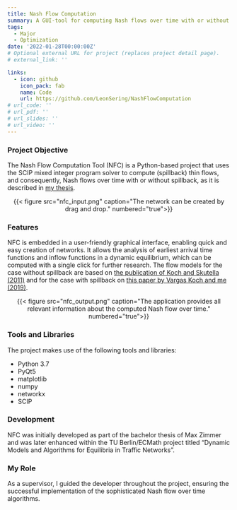 ```yaml
---
title: Nash Flow Computation
summary: A GUI-tool for computing Nash flows over time with or without spillback as well as (spillback) thin flows.
tags:
  - Major
  - Optimization
date: '2022-01-28T00:00:00Z'
# Optional external URL for project (replaces project detail page).
# external_link: ''

links:
  - icon: github
    icon_pack: fab
    name: Code
    url: https://github.com/LeonSering/NashFlowComputation
# url_code: ''
# url_pdf: ''
# url_slides: ''
# url_video: ''
---
```

### Project Objective
The Nash Flow Computation Tool (NFC) is a Python-based project that uses the SCIP mixed integer program solver
to compute (spillback) thin flows, and consequently, Nash flows over time with or without spillback, as it is
described in [my thesis](/publication/sering-2020-diss).

<center>{{< figure src="nfc_input.png" caption="The network can be created by drag and drop." numbered="true">}}</center>

### Features
NFC is embedded in a user-friendly graphical interface, enabling quick and easy creation of networks.
It allows the analysis of earliest arrival time functions and inflow functions in a dynamic equilibrium, which can be
computed with a single click for further research.
The flow models for the case without spillback are based on [the publication of Koch and Skutella (2011)](https://doi.org/10.1007/s00224-010-9299-y) and for the case with spillback on [this paper by Vargas Koch and me (2019)](/publication/sering-2019-spillback).

<center>{{< figure src="nfc_output.png" caption="The application provides all relevant information about the computed Nash flow over time." numbered="true">}}</center>

### Tools and Libraries
The project makes use of the following tools and libraries:
- Python 3.7
- PyQt5
- matplotlib
- numpy
- networkx
- SCIP

### Development
NFC was initially developed as part of the bachelor thesis of Max Zimmer and was later enhanced within the TU Berlin/ECMath
project titled “Dynamic Models and Algorithms for Equilibria in Traffic Networks”.

### My Role
As a supervisor, I guided the developer throughout the project, ensuring the successful implementation of the sophisticated Nash flow over time algorithms.
